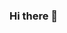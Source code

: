 ### Hi there 👋

<!--
**moreschifio17/moreschifio17** is a ✨ _special_ ✨ repository because its `README.md` (this file) appears on your GitHub profile.

Here are some ideas to get you started:

- 🔭 I’m currently working on Laravel Framework
- 🌱 I’m currently learning Laravel Framework, Heroku, Firebase
- 📫 How to reach me: Twitter: @moreschifio17   


-->
